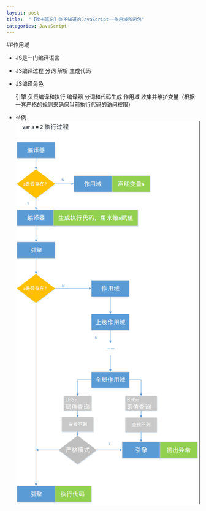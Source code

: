 ```yaml
---
layout: post
title:  "【读书笔记】你不知道的JavaScript——作用域和闭包"
categories: JavaScript
---
```


##作用域
  
 - JS是一门编译语言
  	
 - JS编译过程
  	分词
  	解析
  	生成代码
  	
 - JS编译角色
  	
  	引擎	负责编译和执行
  	编译器	分词和代码生成
  	作用域	收集并维护变量（根据一套严格的规则来确保当前执行代码的访问权限）
  		
 - 举例
  ![image](https://github.com/sheeeeep/sheeeeep.github.io/blob/master/images/2016-02-11-readnote-1-1.png)		
  
